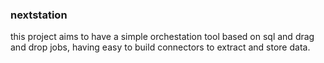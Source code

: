 ### nextstation

this project aims to have a simple orchestation tool based on sql and drag and drop jobs, having easy to build connectors to extract and store data.


